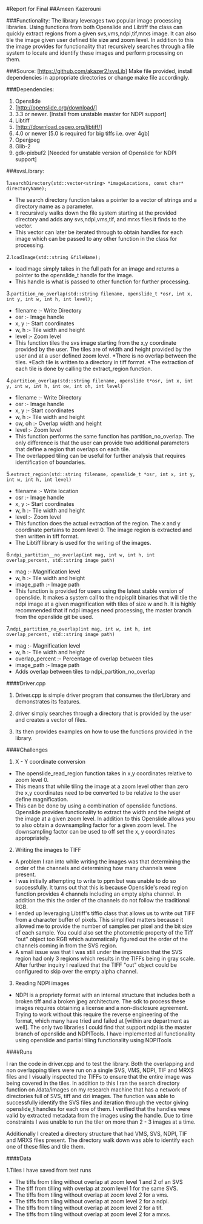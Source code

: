 #Report for Final
##Ameen Kazerouni

###Functionality:
The library leverages two popular image processing libraries. 
Using functions from both Openslide and Libtiff the class can quickly extract regions 
from a given svs,vms,ndpi,tif,mrxs image. It can also tile the image given user defined tile size and zoom 
level. In addition to this the image provides for functionality that recursively 
searches through a file system to locate and identify these images and perform 
processing on them.

###Source:
[https://github.com/akazer2/svsLib]
Make file provided, install dependencies in appropriate directories or change make 
file accordingly.

###Dependencies:
1.	Openslide
  1.	[http://openslide.org/download/]
  2.	3.3 or newer. [Install from unstable master for NDPI support]
2.	Libtiff
  1.	[http://download.osgeo.org/libtiff/]
  2.	4.0 or newer [5.0 is required for big tiffs i.e. over 4gb]
3.	Openjpeg
4.	Glib-2
5.	gdk-pixbuf2 [Needed for unstable version of Openslide for NDPI support]

###svsLibrary:

1.```searchDirectory(std::vector<string> *imageLocations, const char* directoryName);```
  * The search directory function takes a pointer to a vector of strings and 
a directory name as a parameter.
  * It recursively walks down the file system starting at the provided 
directory and adds any svs,ndpi,vms,tif, and mrxs files it finds to the vector.
  * This vector can later be iterated through to obtain handles for each 
 image which can be passed to any other function in the class for 
processing.

2.```loadImage(std::string &fileName);```
  * loadImage simply takes in the full path for an image and returns a 
pointer to the openslide_t handle for the image.
  * This handle is what is passed to other function for further processing.

3.```partition_no_overlap(std::string filename, openslide_t *osr, int x, int y, int w, int h, int level);```
  * filename :- Write Directory
  * osr :- Image handle
  * x, y :- Start coordinates
  * w, h :- Tile width and height
  * level :- Zoom level
  * This function tiles the svs image starting from the x,y coordinate 
provided by the user. The tiles are of width and height provided by 
the user and at a user defined zoom level.
  *There is no overlap between the tiles.
  *Each tile is written to a directory in tiff format.
  *The extraction of each tile is done by calling the extract_region 
function.

4.```partition_overlap(std::string filename, openslide t*osr, int x, int y, int w, int h, int ow, int oh, int level)```
  * filename :- Write Directory
  * osr :- Image handle
  * x, y :- Start coordinates
  * w, h :- Tile width and height
  * ow, oh :- Overlap width and height
  * level :- Zoom level
  * This function performs the same function has partition_no_overlap. 
The only difference is that the user can provide two additional 
parameters that define a region that overlaps on each tile.
  * The overlapped tiling can be useful for further analysis that requires 
identification of boundaries.

5.```extract_region(std::string filename, openslide_t *osr, int x, int y, int w, int h, int level)```
  * filename :- Write location
  * osr :- Image handle
  * x, y :- Start coordinates
  * w, h :- Tile width and height
  * level :- Zoom level
  * This function does the actual extraction of the region. The x and y 
coordinate pertains to zoom level 0. The image region is extracted and 
then written in tiff format.
  * The Libtiff library is used for the writing of the images.

6.```ndpi_partition__no_overlap(int mag, int w, int h, int overlap_percent, std::string image path)```
  * mag :- Magnification level
  * w, h :- Tile width and height
  * image_path :- Image path
  * This function is provided for users using the latest stable version of openslide. It makes a system call to the ndpisplit binaries that will tile the ndpi image at a given magnification with tiles of size w and h. It is highly recommended that if ndpi images need processing, the master branch from the openslide git be used.

7.```ndpi_partition_no_overlap(int mag, int w, int h, int overlap_percent, std::string image path)```
  * mag :- Magnification level
  * w, h :- Tile width and height
  * overlap_percent :- Percentage of overlap between tiles
  * image_path :- Image path
  * Adds overlap between tiles to ndpi_partition_no_overlap

####Driver.cpp

1. Driver.cpp is simple driver program that consumes the tilerLibrary and 
demonstrates its features. 

2.  driver simply searches through a directory that is provided by the user 
and creates a vector of files.

3. Its then provides examples on how to use the functions provided in the 
library.

####Challenges
1. X - Y coordinate conversion
  * The openslide_read_region function takes in x,y coordinates relative 
to zoom level 0.
  * This means that while tiling the image at a zoom level other than zero 
the x,y coordinates need to be converted to be relative to the user 
define magnification.
  * This can be done by using a combination of openslide functions. 
Openslide provides functionality to extract the width and the height of 
the image at a given zoom level. In addition to this Openslide allows 
you to also obtain a downsampling factor for a given zoom level. The 
downsampling factor can be used to off set the x, y coordinates 
appropriately.

2. Writing the images to TIFF
  * A problem I ran into while writing the images was that determining 
the order of the channels and determining how many channels were 
present.
  * I was initially attempting to write to ppm but was unable to do so 
successfully. It turns out that this is because Openslide's read region 
function provides 4 channels including an empty alpha channel. In 
addition the this the order of the channels do not follow the 
traditional RGB.
  * I ended up leveraging Libtiff's tiffio class that allows us to write out 
TIFF from a character buffer of pixels. This simplified matters because 
it allowed me to provide the number of samples per pixel and the bit 
size of each sample. You could also set the photometric property of 
the Tiff "out" object too RGB which automatically figured out the 
order of the channels coming in from the SVS region. 
  * A small issue was that I was still under the impression that the SVS 
region had only 3 regions which results in the TIFFs being in gray 
scale. After further inquiry I realized that the TIFF "out" object could 
be configured to skip over the empty alpha channel.

3. Reading NDPI images
  * NDPI is a propriety format with an internal structure that includes both a broken tiff and a broken jpeg architecture. The sdk to process these images requires obtaining a license and a non-disclosure agreement. Trying to work without this require the reverse engineering of the format, which many have tried and failed at [within are department as well]. The only two libraries I could find that support ndpi is the master branch of openslide and NDPITools. I have implemented all functionality using openslide and partial tiling functionality using NDPITools

####Runs

I ran the code in driver.cpp and to test the library. Both the overlapping and non 
overlapping tilers were run on a single SVS, VMS, NDPI, TIF and MRXS files and I visually inspected the TIFFs to 
ensure that the entire image was being covered in the tiles. In addition to this I ran 
the search directory function on /data/images on my research machine that has a 
network of directories full of SVS, tiff and dzi images. The function was able to 
successfully identify the SVS files and iteration through the vector giving openslide_t 
handles for each one of them. I verified that the handles were valid by extracted 
metadata from the images using the handle. Due to time constraints I was unable to 
run the tiler on more than 2 - 3 images at a time.

Additionally I created a directory structure that had VMS, SVS, NDPI, TIF and MRXS files present. The directory walk down was able to identify each one of these files and tile them.

####Data

1.Tiles I have saved from test runs
  * The tiffs from tiling without overlap at zoom level 1 and 2 of an SVS
  * The tiff from tilling with overlap at zoom level 1 for the same SVS.
  * The tiffs from tiling without overlap at zoom level 2 for a vms.
  * The tiffs from tiling without overlap at zoom level 2 for a ndpi.
  * The tiffs from tiling without overlap at zoom level 2 for a tif.
  * The tiffs from tiling without overlap at zoom level 2 for a mrxs.
